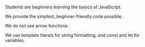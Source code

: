 Students are beginners learning the basics of JavaScript.

We provide the simplest, beginner-friendly code possible.

We do not use arrow functions.

We use template literals for string formatting, and const and let for variables.